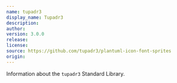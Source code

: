 ```yaml
---
name: tupadr3
display_name: Tupadr3
description: 
author: 
version: 3.0.0
release: 
license: 
source: https://github.com/tupadr3/plantuml-icon-font-sprites
origin: 
---
```


Information about the `tupadr3` Standard Library.
